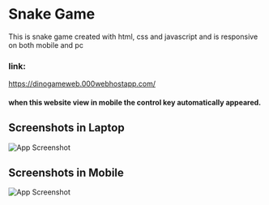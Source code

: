 
# Snake Game

This is snake game created with html, css and javascript and is responsive on both mobile and pc

### link:
https://dinogameweb.000webhostapp.com/

#### when this website view in mobile the control key automatically appeared.

## Screenshots in Laptop

![App Screenshot](https://drive.google.com/file/d/1bI1BVTk79Odgcbkb1oVbLv_6ka7FQ_ZT/view?usp=sharing)


## Screenshots in Mobile

![App Screenshot](https://drive.google.com/file/d/1vWsyFO6j0BtFlKJPdocVL9X7vdPloxst/view?usp=sharing)
